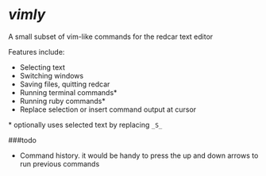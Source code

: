 _vimly_
=======

A small subset of vim-like commands for the redcar text editor

Features include:

 - Selecting text
 - Switching windows
 - Saving files, quitting redcar
 - Running terminal commands*
 - Running ruby commands*
 - Replace selection or insert command output at cursor

\* optionally uses selected text by replacing `_S_`

###todo

 - Command history. it would be handy to press the up and down arrows to run previous commands